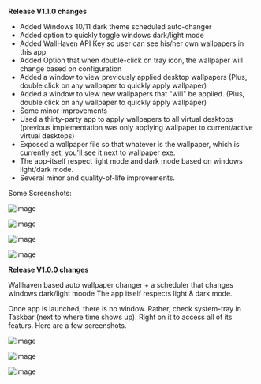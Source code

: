 **Release V1.1.0 changes**

- Added Windows 10/11 dark theme scheduled auto-changer
- Added option to quickly toggle windows dark/light mode
- Added WallHaven API Key so user can see his/her own wallpapers in this app
- Added Option that when double-click on tray icon, the wallpaper will change based on configuration
- Added a window to view previously applied desktop wallpapers (Plus, double click on any wallpaper to quickly apply wallpaper)
- Added a window to view new wallpapers that "will" be applied. (Plus, double click on any wallpaper to quickly apply wallpaper)
- Some minor improvements
- Used a thirty-party app to apply wallpapers to all virtual desktops (previous implementation was only applying wallpaper to current/active virtual desktops)
- Exposed a wallpaper file so that whatever is the wallpaper, which is currently set, you'll see it next to wallpaper exe.
- The app-itself respect light mode and dark mode based on windows light/dark mode.
- Several minor and quality-of-life improvements.

Some Screenshots:

![image](https://github.com/ProTechnologist/WallpaperChanger-With-AutoWindowsDarkMode/assets/8305098/88df2775-fd4a-4425-b3a0-511c71f6cdfa)

![image](https://github.com/ProTechnologist/WallpaperChanger-With-AutoWindowsDarkMode/assets/8305098/372084e1-b17b-4e4b-961d-3748527d2e2f)

![image](https://github.com/ProTechnologist/WallpaperChanger-With-AutoWindowsDarkMode/assets/8305098/87592142-46de-4e8d-84d1-6defd804d6c2)

![image](https://github.com/ProTechnologist/WallpaperChanger-With-AutoWindowsDarkMode/assets/8305098/06ab0b6d-359a-4979-a47d-638a8a26afe1)


**Release V1.0.0 changes**

Wallhaven based auto wallpaper changer + a scheduler that changes windows dark/light moode
The app itself respects light & dark mode.

Once app is launched, there is no window. Rather, check system-tray in Taskbar (next to where time shows up). Right on it to access all of its featurs. Here are a few screenshots.



![image](https://github.com/ProTechnologist/WallpaperChanger-With-AutoWindowsDarkMode/assets/8305098/51edf1ec-544f-415e-a886-e597bbdfc58e)

![image](https://github.com/ProTechnologist/WallpaperChanger-With-AutoWindowsDarkMode/assets/8305098/3600654e-bd88-4c53-a350-66cbd6a74cb9)

![image](https://github.com/ProTechnologist/WallpaperChanger-With-AutoWindowsDarkMode/assets/8305098/b8a4c036-8b53-4bc8-a561-068d591f8a69)


